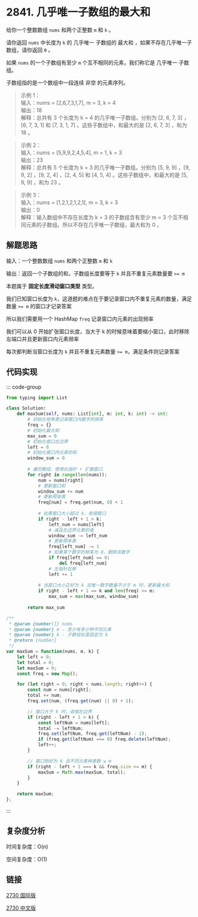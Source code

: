 # 2841. 几乎唯一子数组的最大和 <Badge type="warning" text="Medium" />

给你一个整数数组 `nums` 和两个正整数 `m` 和 `k` 。

请你返回 `nums` 中长度为 `k` 的 几乎唯一 子数组的 最大和 ，如果不存在几乎唯一子数组，请你返回 `0` 。

如果 `nums` 的一个子数组有至少 `m` 个互不相同的元素，我们称它是 几乎唯一 子数组。

子数组指的是一个数组中一段连续 非空 的元素序列。

>示例 1：  
输入：nums = [2,6,7,3,1,7], m = 3, k = 4   
输出：18   
解释：总共有 3 个长度为 k = 4 的几乎唯一子数组。分别为 [2, 6, 7, 3] ，[6, 7, 3, 1] 和 [7, 3, 1, 7] 。这些子数组中，和最大的是 [2, 6, 7, 3] ，和为 18 。 

>示例 2：  
输入：nums = [5,9,9,2,4,5,4], m = 1, k = 3   
输出：23   
解释：总共有 5 个长度为 k = 3 的几乎唯一子数组。分别为 [5, 9, 9] ，[9, 9, 2] ，[9, 2, 4] ，[2, 4, 5] 和 [4, 5, 4] 。这些子数组中，和最大的是 [5, 9, 9] ，和为 23 。  

>示例 3：  
输入：nums = [1,2,1,2,1,2,1], m = 3, k = 3   
输出：0   
解释：输入数组中不存在长度为 k = 3 的子数组含有至少  m = 3 个互不相同元素的子数组。所以不存在几乎唯一子数组，最大和为 0 。

## 解题思路

输入：一个整数数组 `nums` 和两个正整数 `m` 和 `k`

输出：返回一个子数组的和，子数组长度要等于 `k` 并且不重复元素数量要 `>= m`

本题属于 **固定长度滑动窗口类型** 类型。

我们已知窗口长度为 `k`，这道题的难点在于要记录窗口内不重复元素的数量，满足数量 `>= m` 的窗口才记录答案

所以我们需要用一个 HashMap `freq` 记录窗口内元素的出现频率

我们可以从 0 开始扩张窗口长度，当大于 k 的时候意味着要缩小窗口，此时移除左端口并且更新窗口内元素频率

每次都判断当窗口长度为 `k` 并且不重复元素数量 `>= m`，满足条件则记录答案

## 代码实现

::: code-group

```python
from typing import List

class Solution:
    def maxSum(self, nums: List[int], m: int, k: int) -> int:
        # 初始化哈希表记录窗口内数字的频率
        freq = {}
        # 初始化最大和
        max_sum = 0
        # 初始化窗口左边界
        left = 0
        # 初始化窗口内元素的和
        window_sum = 0
        
        # 遍历数组，使用右指针 r 扩展窗口
        for right in range(len(nums)):
            num = nums[right]
            # 更新窗口和
            window_sum += num
            # 更新频率表
            freq[num] = freq.get(num, 0) + 1
            
            # 如果窗口大小超过 k，收缩窗口
            if right - left + 1 > k:
                left_num = nums[left]
                # 减去左边界元素的值
                window_sum -= left_num
                # 更新频率表
                freq[left_num] -= 1
                # 如果某个数字的频率为 0，删除该数字
                if freq[left_num] == 0:
                    del freq[left_num]
                # 左指针右移
                left += 1
            
            # 当窗口大小正好为 k 且唯一数字数量不少于 m 时，更新最大和
            if right - left + 1 == k and len(freq) >= m:
                max_sum = max(max_sum, window_sum)
        
        return max_sum
```

```javascript
/**
 * @param {number[]} nums
 * @param {number} m - 至少有多少种不同元素
 * @param {number} k - 子数组长度固定为 k
 * @return {number}
 */
var maxSum = function(nums, m, k) {
    let left = 0;
    let total = 0;
    let maxSum = 0;
    const freq = new Map();

    for (let right = 0; right < nums.length; right++) {
        const num = nums[right];
        total += num;
        freq.set(num, (freq.get(num) || 0) + 1);

        // 窗口大于 k 时，收缩左边界
        if (right - left + 1 > k) {
            const leftNum = nums[left];
            total -= leftNum;
            freq.set(leftNum, freq.get(leftNum) - 1);
            if (freq.get(leftNum) === 0) freq.delete(leftNum);
            left++;
        }

        // 窗口刚好为 k 且不同元素种类数 ≥ m
        if (right - left + 1 === k && freq.size >= m) {
            maxSum = Math.max(maxSum, total);
        }
    }

    return maxSum;
};
```

:::

## 复杂度分析

时间复杂度：O(n)

空间复杂度：O(1)

## 链接

[2730 国际版](https://leetcode.com/problems/find-the-longest-semi-repetitive-substring/)

[2730 中文版](https://leetcode.cn/problems/find-the-longest-semi-repetitive-substring/)
